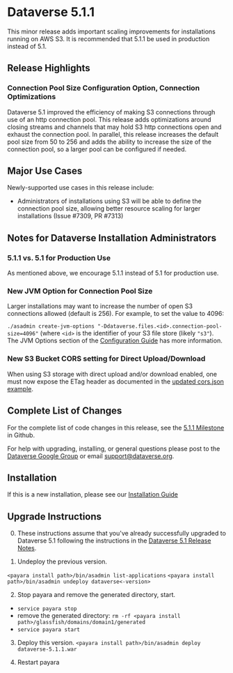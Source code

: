 # Dataverse 5.1.1

This minor release adds important scaling improvements for installations running on AWS S3. It is recommended that 5.1.1 be used in production instead of 5.1.

## Release Highlights

### Connection Pool Size Configuration Option, Connection Optimizations

Dataverse 5.1 improved the efficiency of making S3 connections through use of an http connection pool. This release adds optimizations around closing streams and channels that may hold S3 http connections open and exhaust the connection pool. In parallel, this release increases the default pool size from 50 to 256 and adds the ability to increase the size of the connection pool, so a larger pool can be configured if needed.

## Major Use Cases

Newly-supported use cases in this release include:

- Administrators of installations using S3 will be able to define the connection pool size, allowing better resource scaling for larger installations (Issue #7309, PR #7313)

## Notes for Dataverse Installation Administrators

### 5.1.1 vs. 5.1 for Production Use

As mentioned above, we encourage 5.1.1 instead of 5.1 for production use.

### New JVM Option for Connection Pool Size

Larger installations may want to increase the number of open S3 connections allowed (default is 256). For example, to set the value to 4096:

`./asadmin create-jvm-options "-Ddataverse.files.<id>.connection-pool-size=4096"`
(where `<id>` is the identifier of your S3 file store (likely `"s3"`). The JVM Options section of the [Configuration Guide](http://guides.dataverse.org/en/5.1.1/installation/config/) has more information.

### New S3 Bucket CORS setting for Direct Upload/Download

When using S3 storage with direct upload and/or download enabled, one must now expose the ETag header as documented in the [updated cors.json example](https://guides.dataverse.org/en/latest/developers/big-data-support.html?highlight=etag#s3-direct-upload-and-download).

## Complete List of Changes

For the complete list of code changes in this release, see the [5.1.1 Milestone](https://github.com/IQSS/dataverse/milestone/91?closed=1) in Github.

For help with upgrading, installing, or general questions please post to the [Dataverse Google Group](https://groups.google.com/forum/#!forum/dataverse-community) or email support@dataverse.org.

## Installation

If this is a new installation, please see our [Installation Guide](http://guides.dataverse.org/en/5.1.1/installation/)

## Upgrade Instructions

0. These instructions assume that you've already successfully upgraded to Dataverse 5.1 following the instructions in the [Dataverse 5.1 Release Notes](https://github.com/IQSS/dataverse/releases/tag/v5.1).

1. Undeploy the previous version.

`<payara install path>/bin/asadmin list-applications`
`<payara install path>/bin/asadmin undeploy dataverse<-version>`

2. Stop payara and remove the generated directory, start.

- `service payara stop`
- remove the generated directory:
`rm -rf <payara install path>/glassfish/domains/domain1/generated`
- `service payara start`

3. Deploy this version.
`<payara install path>/bin/asadmin deploy dataverse-5.1.1.war`

4. Restart payara
